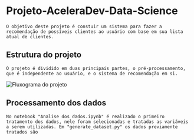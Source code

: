 # Projeto-AceleraDev-Data-Science

	O objetivo deste projeto é constuir um sistema para fazer a recomendação de possíveis clientes ao usuário com base em sua lista atual de clientes.

## Estrutura do projeto

	O projeto é dividido em duas principais partes, o pré-processamento, que é independente ao usuário, e o sistema de recomendação em si.

![Fluxograma do projeto](https://user-images.githubusercontent.com/46359888/84395773-84f0a000-abd4-11ea-96ab-ae17571e129d.png)

## Processamento dos dados

	No notebook "Analise dos dados.ipynb" é realizado o primeiro tratamento dos dados, nele foram selecionadas e tratadas as variáveis a serem utilizadas. Em "generate_dataset.py" os dados previamente tratados são 
